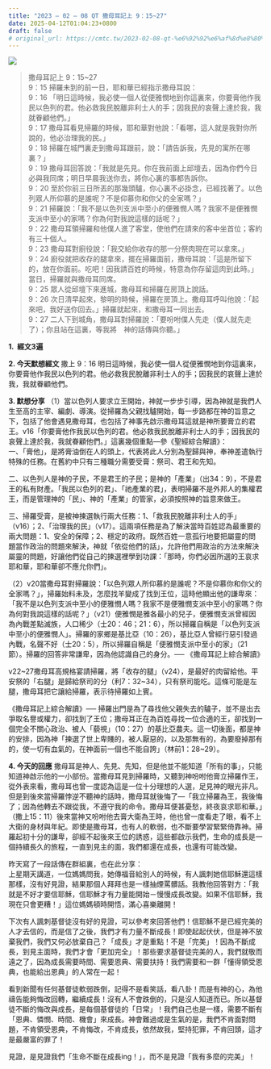 ```yaml
---
title: "2023 – 02 – 08 QT 撒母耳記上 9：15~27"
date: 2025-04-12T01:04:23+0800
draft: false
# original_url: https://cmtc.tw/2023-02-08-qt-%e6%92%92%e6%af%8d%e8%80%b3%e8%a8%98%e4%b8%8a-9%ef%bc%9a1527
---
```


![](/images/qt.jpg)
> 撒母耳記上 9：15\~27  
> 9：15 掃羅未到的前一日，耶和華已經指示撒母耳說：  
> 9：16 「明日這時候，我必使一個人從便雅憫地到你這裏來，你要膏他作我民以色列的君。他必救我民脫離非利士人的手；因我民的哀聲上達於我，我就眷顧他們。」  
> 9：17 撒母耳看見掃羅的時候，耶和華對他說：「看哪，這人就是我對你所說的，他必治理我的民。」  
> 9：18 掃羅在城門裏走到撒母耳跟前，說：「請告訴我，先見的寓所在哪裏？」  
> 9：19 撒母耳回答說：「我就是先見。你在我前面上邱壇去，因為你們今日必與我同席；明日早晨我送你去，將你心裏的事都告訴你。  
> 9：20 至於你前三日所丟的那幾頭驢，你心裏不必掛念，已經找著了。以色列眾人所仰慕的是誰呢？不是仰慕你和你父的全家嗎？」  
> 9：21 掃羅說：「我不是以色列支派中至小的便雅憫人嗎？我家不是便雅憫支派中至小的家嗎？你為何對我說這樣的話呢？」  
> 9：22 撒母耳領掃羅和他僕人進了客堂，使他們在請來的客中坐首位；客約有三十個人。  
> 9：23 撒母耳對廚役說：「我交給你收存的那一分祭肉現在可以拿來。」  
> 9：24 廚役就把收存的腿拿來，擺在掃羅面前，撒母耳說：「這是所留下的，放在你面前。吃吧！因我請百姓的時候，特意為你存留這肉到此時。」當日，掃羅就與撒母耳同席。  
> 9：25 眾人從邱壇下來進城，撒母耳和掃羅在房頂上說話。  
> 9：26 次日清早起來，黎明的時候，掃羅在房頂上。撒母耳呼叫他說：「起來吧，我好送你回去。」掃羅就起來，和撒母耳一同出去。  
> 9：27 二人下到城角，撒母耳對掃羅說：「要吩咐僕人先走（僕人就先走了）；你且站在這裏，等我將　神的話傳與你聽。」

**1.  經文3遍**

**2. 今天默想經文**
撒上 9：16 明日這時候，我必使一個人從便雅憫地到你這裏來，你要膏他作我民以色列的君。他必救我民脫離非利士人的手；因我民的哀聲上達於我，我就眷顧他們。

**3. 默想分享**
（1）當以色列人要求立王開始，神就一步步引導，因為神就是我們人生至高的主宰、編劇、導演。從掃羅為父親找驢開始，每一步路都在神的旨意之下，包括了他會遇見撒母耳，也包括了神事先啟示撒母耳這就是神所要膏立的君王。v16「你要膏他作我民以色列的君。他必救我民脫離非利士人的手；因我民的哀聲上達於我，我就眷顧他們。」這裏幾個重點—參《聖經綜合解讀》：  
一、「膏他」，是將膏油倒在人的頭上，代表將此人分別為聖歸與神，奉神差遣執行特殊的任務。在舊約中只有三種職分需要受膏：祭司、君王和先知。

二、以色列人是神的子民，不是君王的子民；是神的「產業」（出34：9），不是君王的私有財產。「我民以色列的君」、「祂產業的君」，表明掃羅不是外邦人的集權君王，而是管理神的「民」、神的「產業」的管家，必須按照神的旨意來做王。

三、掃羅受膏，是被神揀選執行兩大任務：1、「救我民脫離非利士人的手」（v16）；2、「治理我的民」（v17）。這兩項任務是為了解決當時百姓認為最重要的兩大問題：1、安全的保障；2、穩定的政府。既然百姓一意孤行地要把屬靈的問題當作政治的問題來解決，神就「依從他們的話」，允許他們用政治的方法來解決屬靈的問題，好讓他們從自己的揀選裡學到功課：「那時，你們必因所選的王哀求耶和華，耶和華卻不應允你們」。

（2）v20當撒母耳對掃羅說：「以色列眾人所仰慕的是誰呢？不是仰慕你和你父的全家嗎？」，掃羅始料未及，怎麼找羊變成了找到王位，這時他顯出他的謙卑來：「我不是以色列支派中至小的便雅憫人嗎？我家不是便雅憫支派中至小的家嗎？你為何對我說這樣的話呢？」（v21）便雅憫是雅各最小的兒子，便雅憫支派曾經因為內戰差點滅族，人口稀少（士20：46；21：6），所以掃羅自稱是「以色列支派中至小的便雅憫人」。掃羅的家鄉是基比亞（10：26），基比亞人曾經行惡引發過內戰，名聲不好（士20：5），所以掃羅自稱是「便雅憫支派中至小的家」（21節）。掃羅的回答非常謙卑，因為他認識自己的身分。── 《撒母耳記上綜合解讀》

v22\~27撒母耳高規格宴請掃羅，將「收存的腿」（v24），是最好的肉留給他。平安祭的「右腿」是歸給祭司的分（利7：32\~34），只有祭司能吃。這條可能是左腿，撒母耳把它讓給掃羅，表示待掃羅如上賓。

《撒母耳記上綜合解讀》── 掃羅出門是為了尋找他父親失去的驢子，並不是出去爭取名譽或權力，卻找到了王位；撒母耳正在為百姓尋找一位合適的王，卻找到一個完全不關心政治、被人「藐視」（10：27）的基比亞農夫。這一切後面，都是神的安排，因為神「揀選了世上卑賤的，被人厭惡的，以及那無有的，為要廢掉那有的，使一切有血氣的，在神面前一個也不能自誇」（林前1：28\~29）。

**4. 今天的回應**
撒母耳是神人、先見、先知，但是他並不能知道「所有的事」，只能知道神啟示他的一小部份。當撒母耳見到掃羅時，又聽到神吩咐他膏立掃羅作王，從外表來看，撒母耳也曾一度認為這是一位十分理想的人選，足見神的眼光非凡。但是到後來當掃羅悖逆不聽神的話時，撒母耳就後悔了—「我立掃羅為王，我後悔了；因為他轉去不跟從我，不遵守我的命令。撒母耳便甚憂愁，終夜哀求耶和華。」（撒上15：11）後來當神又吩咐他去膏大衛為王時，他也曾一度看走了眼，看不上大衛的身材與年紀。即使是撒母耳，也有人的軟弱，也不斷要學習緊緊倚靠神。掃羅起初十分的謙卑，卻經不起後來王位的誘惑，這些都啟示我們，生命的成長是一個持續長久的旅程，一直到見主的面，我們都還在成長，也還有可能改變。

昨天寫了一段話傳在群組裏，也在此分享：  
上星期天講道，一位媽媽問我，她傳福音給別人的時候，有人諷刺她信耶穌還這樣那樣，沒有好見證，結果那個人拜拜也是一樣抽煙罵髒話。我教他回答對方：「我就是不好才要信耶穌，信耶穌才有力量能開始－慢慢成長改變。如果不信耶穌，我現在只會更糟！」這位媽媽頓時開悟，滿心喜樂離開！

下次有人諷刺基督徒沒有好的見證，可以參考來回答他們！信耶穌不是已經完美的人才去信的，而是信了之後，我們才有力量不斷成長！即使起起伏伏，但是神不放棄我們，我們又何必放棄自己？「成長」才是重點！不是「完美」！因為不斷成長，到見主面時，我們才會「更加完全」！那些要求基督徒完美的人，我們就敬而遠之了，因為成長需要時間、需要恩典、需要扶持！我們需要和一群「懂得領受恩典，也能給出恩典」的人常在一起！

看到新聞有任何基督徒軟弱跌倒，記得不是看笑話，看八卦！而是有神的心，為他禱告能夠悔改回轉，繼續成長！沒有人不會跌倒的，只是沒人知道而已。所以基督徒不斷的悔改與成長，是每個基督徒的「日常」！我們自己也是一樣，需要不斷有「恩典、憐憫、時間、機會」來成長。神會難過或是生氣的是，我們不肯面對問題，不肯領受恩典，不肯悔改，不肯成長，依然故我，堅持犯罪，不肯回頭，這才是最嚴富的罪了！

見證，是見證我們「生命不斷在成長ing！」，而不是見證「我有多麼的完美」！
